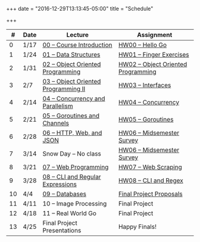 +++
date = "2016-12-29T13:13:45-05:00"
title = "Schedule"

+++

<table class="schedule">
    <thead>
        <tr>
            <th>#</th>
            <th>Date</th>
            <th>Lecture</th>
            <th>Assignment</th>
        </tr>
    </thead>
    <tr>
        <td>0</td>
        <td>1/17</td>
        <td><a href="/~cis193/lectures/Course%20Introduction.html">00 – Course Introduction</a></td>
        <td><a href="/~cis193/homework/hw0/">HW00 – Hello Go</a></td>
    </tr>
    <tr>
        <td>1</td>
        <td>1/24</td>
        <td><a href="/~cis193/lectures/Data%20Structures.html">01 – Data Structures</a></td>
        <td><a href="/~cis193/homework/hw1/">HW01 – Finger Exercises</a></td>
    </tr>
    <tr>
        <td>2</td>
        <td>1/31</td>
        <td><a href="/~cis193/lectures/Object%20Oriented%20Programming.html">02 – Object Oriented Programming</a></td>
        <td><a href="/~cis193/homework/hw2/">HW02 – Object Oriented Programming</a></td>
    </tr>
    <tr>
        <td>3</td>
        <td>2/7</td>
        <td><a href="/~cis193/lectures/Object%20Oriented%20Programming%20II.html">03 – Object Oriented Programming II</a></td>
        <td><a href="/~cis193/homework/hw3/">HW03 – Interfaces</a></td>
    </tr>
    <tr>
        <td>4</td>
        <td>2/14</td>
        <td><a href="/~cis193/lectures/Concurrency and Parallelism.html">04 – Concurrency and Parallelism</a></td>
        <td><a href="/~cis193/homework/hw4/">HW04 – Concurrency</a></td>
    </tr>
    <tr>
        <td>5</td>
        <td>2/21</td>
        <td><a href="/~cis193/lectures/Goroutines and Channels.html">05 – Goroutines and Channels</a></td>
        <td><a href="/~cis193/homework/hw5/">HW05 – Goroutines</a></td>
    </tr>
    <tr>
        <td>6</td>
        <td>2/28</td>
        <td><a href="/~cis193/lectures/HTTP, Web, and JSON.html">06 – HTTP, Web, and JSON</a></td>
        <td><a href="/~cis193/homework/hw6/">HW06 – Midsemester Survey</a></td>
    </tr>
    <tr>
        <td>7</td>
        <td>3/14</td>
        <td>Snow Day – No class</td>
        <td><a href="/~cis193/homework/hw6/">HW06 – Midsemester Survey</a></td>
    </tr>
    <tr>
        <td>8</td>
        <td>3/21</td>
        <td><a href="/~cis193/lectures/Web Programming.html">07 – Web Programming</a></td>
        <td><a href="/~cis193/homework/hw7/">HW07 – Web Scraping</a></td>
    </tr>
    <tr>
        <td>9</td>
        <td>3/28</td>
        <td><a href="/~cis193/lectures/CLI Applications and Regular Expressions.html">08 – CLI and Regular Expressions</a></td>
        <td><a href="/~cis193/homework/hw8/">HW08 – CLI and Regex</a></td>
    </tr>
    <tr>
        <td>10</td>
        <td>4/4</td>
        <td><a href="/~cis193/lectures/Databases.html">09 – Databases</a></td>
        <td><a href="/~cis193/homework/hw9/">Final Project Proposals</a></td>
    </tr>
    <tr>
        <td>11</td>
        <td>4/11</td>
        <td>10 – Image Processing</td>
        <td>Final Project</td>
    </tr>
    <tr>
        <td>12</td>
        <td>4/18</td>
        <td>11 – Real World Go</td>
        <td>Final Project</td>
    </tr>
    <tr>
        <td>13</td>
        <td>4/25</td>
        <td>Final Project Presentations</td>
        <td>Happy Finals!</td>
    </tr>
</table>
